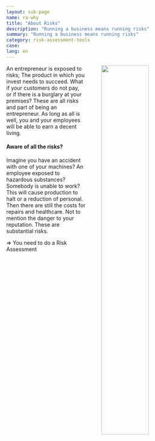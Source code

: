 ```yaml
---
layout: sub-page
name: ra-why
title: "About Risks"
description: "Running a business means running risks"
summary: "Running a business means running risks"
category: risk-assessment-tools
case: 
lang: en
---
```


<img src="/media/bridge-workers.jpg" style="width: 50%; margin: 0 0 2em 3em; float: right" />
An entrepreneur is exposed to risks; The product in which you invest needs to succeed. What if your customers do not pay, or if there is a burglary at your premises? These are all risks and part of being an entrepreneur. As long as all is well, you and your employees will be able to earn a decent living.

#### Aware of all the risks?

Imagine you have an accident with one of your machines? An employee exposed to hazardous substances? Somebody is unable to work? This will cause production to halt or a reduction of personal. Then there are still the costs for repairs and healthcare. Not to mention the danger to your reputation. These are substantial risks.


=> You need to do a Risk Assessment
